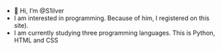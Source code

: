 - 👋 Hi, I’m @S1ilver
- I am interested in programming. Because of him, I registered on this site).
- I am currently studying three programming languages. This is Python, HTML and CSS
